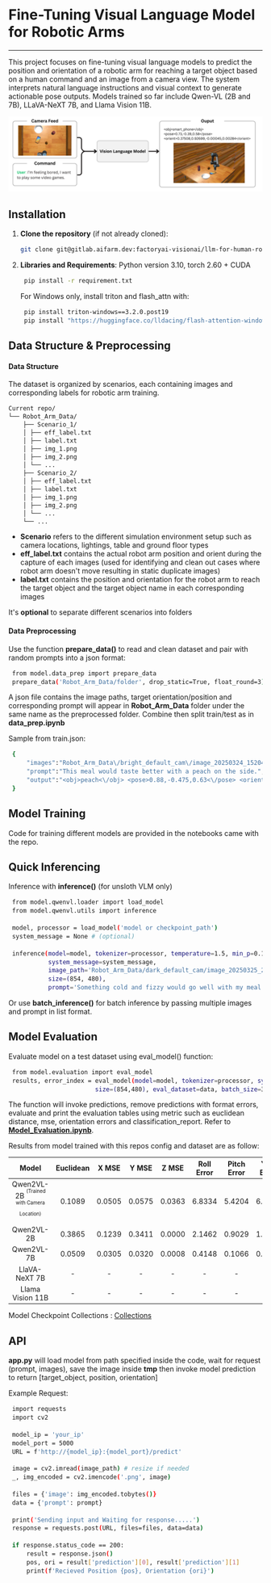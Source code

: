 # Fine-Tuning Visual Language Model for Robotic Arms
<hr style="margin: 10;" />

This project focuses on fine-tuning visual language models to predict the position and orientation of a robotic arm for reaching a target object based on a human command and an image from a camera view. The system interprets natural language instructions and visual context to generate actionable pose outputs. Models trained so far include Qwen-VL (2B and 7B), LLaVA-NeXT 7B, and Llama Vision 11B.


![alt text](<tmp/readme_img/Screenshot from 2025-05-08 16-28-04.png>)


## Installation

1. **Clone the repository** (if not already cloned):

   ```bash
   git clone git@gitlab.aifarm.dev:factoryai-visionai/llm-for-human-robot-interaction/robot_arm_vlm.git
   ```

2. **Libraries and Requirements**:
   Python version 3.10, torch 2.60 + CUDA
   ```bash
    pip install -r requirement.txt
   ```

   For Windows only, install triton and flash_attn with:
   ```bash
    pip install triton-windows==3.2.0.post19
    pip install "https://huggingface.co/lldacing/flash-attention-windows-wheel/resolve/main/flash_attn-2.7.4+cu124torch2.6.0cxx11abiFALSE-cp310-cp310-win_amd64.whl"
   ```


## Data Structure & Preprocessing
#### **Data Structure**
The dataset is organized by scenarios, each containing images and corresponding labels for robotic arm training.

    Current repo/
    └── Robot_Arm_Data/
        ├── Scenario_1/
        │ ├── eff_label.txt 
        │ ├── label.txt
        │ ├── img_1.png
        │ ├── img_2.png
        │ └── ...
        ├── Scenario_2/
        │ ├── eff_label.txt
        │ ├── label.txt
        │ ├── img_1.png
        │ ├── img_2.png
        │ └── ...
        └── ...
- **Scenario** refers to the different simulation environment setup such as camera locations, lightings, table and ground floor types
- **eff_label.txt** contains the actual robot arm position and orient during the capture of each images (used for identifying and clean out cases where robot arm doesn't move resulting in static duplicate images)
- **label.txt** contains the position and orientation for the robot arm to reach the target object and the target object name in each corresponding images

It's **optional** to separate different scenarios into folders

#### **Data Preprocessing**
Use the function **prepare_data()** to read and clean dataset and pair with random prompts into a json format:

   ```bash
    from model.data_prep import prepare_data
    prepare_data('Robot_Arm_Data/folder', drop_static=True, float_round=3)
   ```

A json file contains the image paths, target orientation/position and corresponding prompt will appear in **Robot_Arm_Data** folder under the same name as the preprocessed folder. Combine then split train/test as in **data_prep.ipynb**

Sample from train.json:

   ```bash
    {
        "images":"Robot_Arm_Data\/bright_default_cam\/image_20250324_152040_2.png",
        "prompt":"This meal would taste better with a peach on the side.",
        "output":"<obj>peach<\/obj> <pose>0.88,-0.475,0.63<\/pose> <orient>0.4468,0.8508,0.2185,0.147<\/orient>",
    }
   ```

## Model Training
Code for training different models are provided in the notebooks came with the repo.

## Quick Inferencing
Inference with **inference()** (for unsloth VLM only)

   ```bash
    from model.qwenvl.loader import load_model
    from model.qwenvl.utils import inference

    model, processor = load_model('model or checkpoint_path')
    system_message = None # (optional)

    inference(model=model, tokenizer=processor, temperature=1.5, min_p=0.1, return_value=False,
              system_message=system_message,
              image_path='Robot_Arm_Data/dark_default_cam/image_20250325_222612_1.png',
              size=(854, 480),
              prompt='Something cold and fizzy would go well with my meal.')
   ```

   Or use **batch_inference()** for batch inference by passing multiple images and prompt in list format.

## Model Evaluation
Evaluate model on a test dataset using eval_model() function:

   ```bash
    from model.evaluation import eval_model
    results, error_index = eval_model(model=model, tokenizer=processor, system_message=system_message,
                           size=(854,480), eval_dataset=data, batch_size=3, return_raw=True)
   ```

The function will invoke predictions, remove predictions with format errors, evaluate and print the evaluation tables using metric such as euclidean distance, mse, orientation errors and classification_report. Refer to [**Model_Evaluation.ipynb**](Model_Evaluation.ipynb).

Results from model trained with this repos config and dataset are as follow:

<table>
<thead>
  <tr>
    <th>Model</th>
    <th>Euclidean</th>
    <th>X MSE</th>
    <th>Y MSE</th>
    <th>Z MSE</th>
    <th>Roll Error</th>
    <th>Pitch Error</th>
    <th>Yaw Error</th>
  </tr>
</thead>
<tbody align="center">
  <tr>
    <td>Qwen2VL-2B  <sup><sup>(Trained with Camera Location)</sup></sup></td>
    <td>0.1089</td>
    <td>0.0505</td>
    <td>0.0575</td>
    <td>0.0363</td>
    <td>6.8334</td>
    <td>5.4204</td>
    <td>6.7619</td>
  </tr>
  <tr>
    <td>Qwen2VL-2B</td>
    <td>0.3865</td>
    <td>0.1239</sup></sup></td>
    <td>0.3411</td>
    <td>0.0000</td>
    <td>2.1462</td>
    <td>0.9029</td>
    <td>1.1926</td>
  </tr>
  <tr>
    <td>Qwen2VL-7B</td>
    <td>0.0509</td>
    <td>0.0305</td>
    <td>0.0320</td>
    <td>0.0008</td>
    <td>0.4148</td>
    <td>0.1066</td>
    <td>0.1734</td>
  </tr>
  <tr>
    <td>LlaVA-NeXT 7B</td>
    <td>-</td>
    <td>-</td>
    <td>-</td>
    <td>-</td>
    <td>-</td>
    <td>-</td>
    <td>-</td>
  </tr>
  <tr>
    <td>Llama Vision 11B</td>
    <td>-</td>
    <td>-</td>
    <td>-</td>
    <td>-</td>
    <td>-</td>
    <td>-</td>
    <td>-</td>
  </tr>
</tbody>
</table>

Model Checkpoint Collections : [Collections](https://huggingface.co/collections/SakalYin/robotarm-eff-single-action-681daa76a9286b53a51b401d)

## API
**app.py** will load model from path specified inside the code, wait for request (prompt, images), save the image inside **tmp** then invoke model prediction to return [target_object, position, orientation]

Example Request:

   ```bash
    import requests
    import cv2

    model_ip = 'your_ip'
    model_port = 5000
    URL = f'http://{model_ip}:{model_port}/predict'

    image = cv2.imread(image_path) # resize if needed
    _, img_encoded = cv2.imencode('.png', image)
    
    files = {'image': img_encoded.tobytes()}
    data = {'prompt': prompt}
    
    print('Sending input and Waiting for response.....')
    response = requests.post(URL, files=files, data=data)
    
    if response.status_code == 200:
        result = response.json()
        pos, ori = result['prediction'][0], result['prediction'][1]
        print(f'Recieved Position {pos}, Orientation {ori}')
   ```



